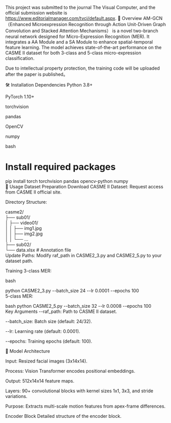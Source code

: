 This project was submitted to the journal The Visual Computer, and the official submission website is https://www.editorialmanager.com/tvcj/default.aspx.
📖 Overview
AM-GCN（Enhanced Microexpression Recognition through Action Unit-Driven Graph Convolution and Stacked Attention Mechanisms） is a novel two-branch neural network designed for Micro-Expression Recognition (MER). It integrates a AA Module and a SA Module  to enhance spatial-temporal feature learning. The model achieves state-of-the-art performance on the CASME II dataset for both 3-class and 5-class micro-expression classification. 

Due to intellectual property protection, the training code will be uploaded after the paper is published。


🛠 Installation
Dependencies
Python 3.8+

PyTorch 1.10+

torchvision

pandas

OpenCV

numpy

bash

# Install required packages  
pip install torch torchvision pandas opencv-python numpy  
🚀 Usage
Dataset Preparation
Download CASME II Dataset: Request access from CASME II official site.

Directory Structure:


casme2/  
├── sub01/  
│   ├── video01/  
│   │   ├── img1.jpg  
│   │   ├── img2.jpg  
│   │   └── ...  
├── sub02/  
└── data.xlsx  # Annotation file  
Update Paths: Modify raf_path in CASME2_3.py and CASME2_5.py to your dataset path.

Training
3-class MER:

bash

python CASME2_3.py --batch_size 24 --lr 0.0001 --epochs 100  
5-class MER:

bash
python CASME2_5.py --batch_size 32 --lr 0.0008 --epochs 100  
Key Arguments
--raf_path: Path to CASME II dataset.

--batch_size: Batch size (default: 24/32).

--lr: Learning rate (default: 0.0001).

--epochs: Training epochs (default: 100).

🧩 Model Architecture

Input: Resized facial images (3x14x14).

Process: Vision Transformer encodes positional embeddings.

Output: 512x14x14 feature maps.

Layers: 90+ convolutional blocks with kernel sizes 1x1, 3x3, and stride variations.

Purpose: Extracts multi-scale motion features from apex-frame differences.

Encoder Block
Detailed structure of the encoder block.

